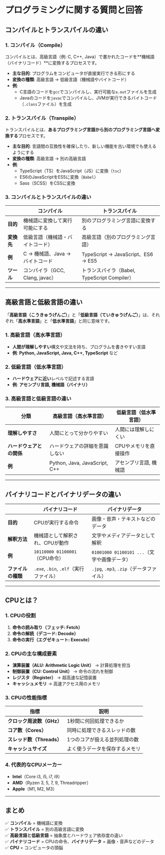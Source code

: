 # プログラミングに関する質問と回答

## コンパイルとトランスパイルの違い

### 1. コンパイル（Compile）
コンパイルとは、高級言語（例: C, C++, Java）で書かれたコードを**機械語（バイナリコード）**に変換するプロセスです。  
- **主な目的**: プログラムをコンピュータが直接実行できる形にする  
- **変換の種類**: 高級言語 → 低級言語（機械語やバイトコード）  
- **例**:  
  - C言語のコードを`gcc`でコンパイルし、実行可能な`a.out`ファイルを生成  
  - Javaのコードを`javac`でコンパイルし、JVMが実行できるバイトコード（`.class`ファイル）を生成  

### 2. トランスパイル（Transpile）
トランスパイルとは、**あるプログラミング言語から別のプログラミング言語へ変換する**プロセスです。  
- **主な目的**: 言語間の互換性を確保したり、新しい機能を古い環境でも使えるようにする  
- **変換の種類**: 高級言語 → 別の高級言語  
- **例**:  
  - TypeScript（TS）をJavaScript（JS）に変換（`tsc`）  
  - ES6のJavaScriptをES5に変換（`Babel`）  
  - Sass（SCSS）をCSSに変換  

### 3. コンパイルとトランスパイルの違い

|  | **コンパイル** | **トランスパイル** |  
|---|---|---|  
| **目的** | 機械語に変換して実行可能にする | 別のプログラミング言語に変換する |  
| **変換先** | 低級言語（機械語・バイトコード） | 高級言語（別のプログラミング言語） |  
| **例** | C → 機械語、Java → バイトコード | TypeScript → JavaScript、ES6 → ES5 |  
| **ツール** | コンパイラ（GCC, Clang, javac） | トランスパイラ（Babel, TypeScript Compiler） |  

---

## 高級言語と低級言語の違い

「**高級言語（こうきゅうげんご）**」と「**低級言語（ていきゅうげんご）**」は、それぞれ「**高水準言語**」と「**低水準言語**」と同じ意味です。  

### 1. 高級言語（高水準言語）  
- **人間が理解しやすい**構文や文法を持ち、プログラムを書きやすい言語  
- **例**: **Python, JavaScript, Java, C++, TypeScript** など  

### 2. 低級言語（低水準言語）  
- **ハードウェアに近い**レベルで記述する言語  
- **例**: **アセンブリ言語, 機械語（バイナリ）**  

### 3. 高級言語と低級言語の違い  

| **分類** | **高級言語（高水準言語）** | **低級言語（低水準言語）** |  
|---|---|---|  
| **理解しやすさ** | 人間にとって分かりやすい | 人間には理解しにくい |  
| **ハードウェアとの関係** | ハードウェアの詳細を意識しない | CPUやメモリを直接操作 |  
| **例** | Python, Java, JavaScript, C++ | アセンブリ言語, 機械語 |  

---

## バイナリコードとバイナリデータの違い

| | **バイナリコード** | **バイナリデータ** |
|---|---|---|
| **目的** | CPUが実行する命令 | 画像・音声・テキストなどのデータ |
| **解釈方法** | 機械語として解釈され、CPUが動作 | 文字やメディアデータとして解釈 |
| **例** | `10110000 01100001`（CPU命令） | `01001000 01100101 ...`（文字や画像データ） |
| **ファイルの種類** | `.exe`, `.bin`, `.elf`（実行ファイル） | `.jpg`, `.mp3`, `.zip`（データファイル） |

---

## CPUとは？

### 1. CPUの役割

1. **命令の読み取り（フェッチ: Fetch）**  
2. **命令の解読（デコード: Decode）**  
3. **命令の実行（エグゼキュート: Execute）**  

### 2. CPUの主な構成要素

- **演算装置（ALU: Arithmetic Logic Unit）** → 計算処理を担当  
- **制御装置（CU: Control Unit）** → 命令の流れを制御  
- **レジスタ（Register）** → 超高速な記憶装置  
- **キャッシュメモリ** → 高速アクセス用のメモリ  

### 3. CPUの性能指標

| **指標** | **説明** |
|---|---|
| **クロック周波数（GHz）** | 1秒間に何回処理できるか |
| **コア数（Cores）** | 同時に処理できるスレッドの数 |
| **スレッド数（Threads）** | 1つのコアが扱える並列処理の数 |
| **キャッシュサイズ** | よく使うデータを保存するメモリ |

### 4. 代表的なCPUメーカー
- **Intel**（Core i3, i5, i7, i9）  
- **AMD**（Ryzen 3, 5, 7, 9, Threadripper）  
- **Apple**（M1, M2, M3）  

---

## まとめ

✅ **コンパイル** = 機械語に変換  
✅ **トランスパイル** = 別の高級言語に変換  
✅ **高級言語と低級言語** = 抽象度とハードウェア依存度の違い  
✅ **バイナリコード** = CPUの命令、**バイナリデータ** = 画像・音声などのデータ  
✅ **CPU** = コンピュータの頭脳  

